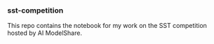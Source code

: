 ### sst-competition

This repo contains the notebook for my work on the SST competition hosted by AI ModelShare. 

